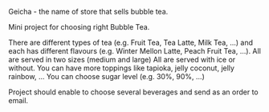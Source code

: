 Geicha - the name of store that sells bubble tea.

Mini project for choosing right Bubble Tea.

There are different types of tea (e.g. Fruit Tea, Tea Latte, Milk Tea, ...) and each has different flavours (e.g. Winter Mellon Latte, Peach Fruit Tea, ...). All are served in two sizes (medium and large) All are served with ice or without. You can have more toppings like tapioka, jelly coconut, jelly rainbow, ... You can choose sugar level (e.g. 30%, 90%, ...)

Project should enable to choose several beverages and send as an order to email.
